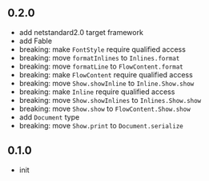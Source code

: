 ## 0.2.0
* add netstandard2.0 target framework
* add Fable
* breaking: make `FontStyle` require qualified access
* breaking: move `formatInlines` to `Inlines.format`
* breaking: move `formatLine` to `FlowContent.format`
* breaking: make `FlowContent` require qualified access
* breaking: move `Show.showInline` to `Inline.Show.show`
* breaking: make `Inline` require qualified access
* breaking: move `Show.showInlines` to `Inlines.Show.show`
* breaking: move `Show.show` to `FlowContent.Show.show`
* add `Document` type
* breaking: move `Show.print` to `Document.serialize`

## 0.1.0
* init
